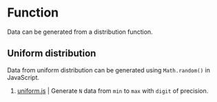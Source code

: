# Function
Data can be generated from a distribution function.


## Uniform distribution
Data from uniform distribution can be generated using ``Math.random()`` in JavaScript.

1. [uniform.js](uniform.js) | Generate ``N`` data from ``min`` to ``max`` with ``digit`` of precision.